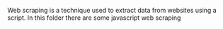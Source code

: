 Web scraping is a technique used to extract data from websites using a script.
In this folder there are some javascript web scraping
